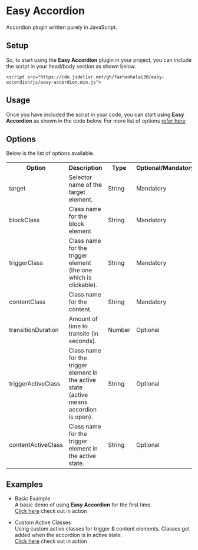 # Easy Accordion

Accordion plugin written purely in JavaScript.

## Setup

So, to start using the <b>Easy Accordion</b> plugin in your project, you can include the script in your head/body section as shown below.

```
<script src="https://cdn.jsdelivr.net/gh/farhanhalai30/easy-accordion/js/easy-accordion.min.js">
```

## Usage

Once you have included the script in your code, you can start using <b>Easy Accordion</b> as shown in the code below. For more list of options [refer here](#options)

## Options

Below is the list of options available.

<table>
    <tr>
        <th>Option</th>
        <th>Description</th>
        <th>Type</th>
        <th>Optional/Mandatory</th>
    </tr>
    <tr>
        <td>target</td>
        <td>Selector name of the target element.</td>
        <td>String</td>
        <td>Mandatory</td>
    </tr>
    <tr>
        <td>blockClass</td>
        <td>Class name for the block element</td>
        <td>String</td>
        <td>Mandatory</td>
    </tr>
    <tr>
        <td>triggerClass</td>
        <td>Class name for the trigger element (the one which is clickable).</td>
        <td>String</td>
        <td>Mandatory</td>
    </tr>
    <tr>
        <td>contentClass</td>
        <td>Class name for the content.</td>
        <td>String</td>
        <td>Mandatory</td>
    </tr>
    <tr>
        <td>transitionDuration</td>
        <td>Amount of time to transite (in seconds).</td>
        <td>Number</td>
        <td>Optional</td>
    </tr>
    <tr>
        <td>triggerActiveClass</td>
        <td>Class name for the trigger element in the active state (active means accordion is open).</td>
        <td>String</td>
        <td>Optional</td>
    </tr>
    <tr>
        <td>contentActiveClass</td>
        <td>Class name for the trigger element in the active state.</td>
        <td>String</td>
        <td>Optional</td>
    </tr>
</table>

## Examples

- Basic Example  
  A basic demo of using <b>Easy Accordion</b> for the first time.  
  [Click here](https://farhanhalai30.github.io/easy-accordion/examples/basic-example) check out in action</div>

- Custom Active Classes  
  Using custom active classes for trigger & content elements. Classes get added when the accordion is in active state.  
  [Click here](https://farhanhalai30.github.io/easy-accordion/examples/custom-active-classes) check out in action</div>
